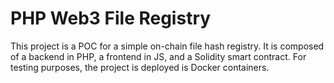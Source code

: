 # PHP Web3 File Registry

This project is a POC for a simple on-chain file hash registry. 
It is composed of a backend in PHP, a frontend in JS, and a Solidity smart contract.
For testing purposes, the project is deployed is Docker containers.
